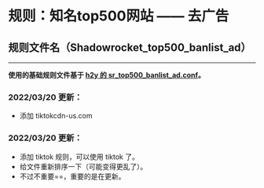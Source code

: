 # 规则：知名top500网站 —— 去广告

## 规则文件名（Shadowrocket_top500_banlist_ad）

----

**使用的基础规则文件基于 [h2y 的 sr_top500_banlist_ad.conf](https://h2y.github.io/Shadowrocket-ADBlock-Rules/sr_top500_banlist_ad.conf)。**



### 2022/03/20 更新：

- 添加 tiktokcdn-us.com

### 2022/03/20 更新：

- 添加 tiktok 规则，可以使用 tiktok 了。
- 给文件重新排序一下（可能变得更乱了）。
- 不过不重要==，重要的是在更新。

